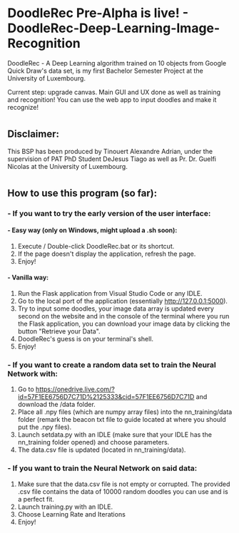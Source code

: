 # DoodleRec Pre-Alpha is live! - DoodleRec-Deep-Learning-Image-Recognition
DoodleRec - A Deep Learning algorithm trained on 10 objects from Google Quick Draw's data set, is my first Bachelor Semester Project at the University of Luxembourg.

Current step: upgrade canvas. Main GUI and UX done as well as training and recognition! You can use the web app to input doodles and make it recognize!
#
## Disclaimer:
This BSP has been produced by Tinouert Alexandre Adrian, under the supervision of PAT PhD Student DeJesus Tiago as well as Pr. Dr. Guelfi Nicolas at the University of Luxembourg.
#

## How to use this program (so far):

### - If you want to try the early version of the user interface:
#### - Easy way (only on Windows, might upload a .sh soon):
1. Execute / Double-click DoodleRec.bat or its shortcut.
2. If the page doesn't display the application, refresh the page.
3. Enjoy!

#### - Vanilla way:
1. Run the Flask application from Visual Studio Code or any IDLE.
2. Go to the local port of the application (essentially http://127.0.0.1:5000).
3. Try to input some doodles, your image data array is updated every second on the website and in the console of the terminal where you run the Flask application, you can download your image data by clicking the button "Retrieve your Data".
4. DoodleRec's guess is on your terminal's shell.
5. Enjoy!


### - If you want to create a random data set to train the Neural Network with:
1. Go to https://onedrive.live.com/?id=57F1EE6756D7C71D%2125333&cid=57F1EE6756D7C71D and download the /data folder.
2. Place all .npy files (which are numpy array files) into the nn_training/data folder (remark the beacon txt file to guide located at where you should put the .npy files).
3. Launch setdata.py with an IDLE (make sure that your IDLE has the nn_training folder opened) and choose parameters.
4. The data.csv file is updated (located in nn_training/data).

### - If you want to train the Neural Network on said data:
1. Make sure that the data.csv file is not empty or corrupted. The provided .csv file contains the data of 10000 random doodles you can use and is a perfect fit.
2. Launch training.py with an IDLE.
3. Choose Learning Rate and Iterations
4. Enjoy!
